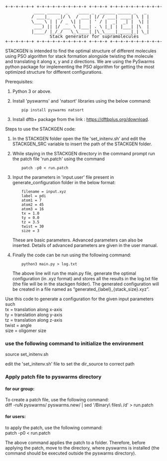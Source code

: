 <pre>
+-+-+-+-+-+ +-+-+-+-+-+-+-+-+-+ +-+-+-+ +-+-+-+-+-+-+-+-+-+-+-+-+-+-+
           ____ _____  _    ____ _  ______ _____ _   _
          / ___|_   _|/ \  / ___| |/ / ___| ____| \ | |
          \___ \ | | / _ \| |   | ' / |  _|  _| |  \| |
           ___) || |/ ___ \ |___| . \ |_| | |___| |\  |
          |____/ |_/_/   \_\____|_|\_\____|_____|_| \_|
                 Stack generator for supramolecules
+-+-+-+-+-+ +-+-+-+-+-+-+-+-+-+ +-+-+-+ +-+-+-+-+-+-+-+-+-+-+-+-+-+-+
</pre>

STACKGEN is intended to find the optimal structure of different molecules using PSO algorithm for stack formation alongside twisting the molecule and translating it along x, y and z directions. We are using the PySwarms python package for implementing the PSO algorithm for getting the most optimized structure for different configurations.

Prerequisites:

1. Python 3 or above.
2. Install 'pyswarms' and 'natsort' libraries using the below command:<br/>
           
           pip install pyswarms natsort
           
3. Install dftb+ package from the link : https://dftbplus.org/download.

Steps to use the STACKGEN code:

1. In the STACKGEN folder open the file 'set_initenv.sh' and edit the STACKGEN_SRC variable to insert the path of the STACKGEN folder.
2. While staying in the STACKGEN directory in the command prompt run the patch file 'run.patch' using the command<br/>
           
           patch -p0 < run.patch
3. Input the parameters in 'input.user' file present in generate_configuration folder in the below format:<br/>

           filename = input.xyz
           label = pdi
           atom1 = 7
           atom2 = 45
           atom3 = 16
           tx = 1.0
           ty = 0.0
           tz = 3.5
           twist = 30
           size = 3

    These are basic parameters. Advanced parameters can also be inserted. Details of advanced parameters are given in the user manual.
    
4. Finally the code can be run using the following command:<br/>

           python3 main.py > log.txt
   
   The above line will run the main.py file, generate the optimal configuration (in .xyz format) and stores all the results in the log.txt file (the file      will be in the stackgen folder). The generated configuration will be created in a file named as “generated_{label}_{stack_size}.xyz”.
   
Use this code to generate a configuration for the given input parameters such <br />
tx = translation along x-axis <br />
ty = translation along y-axis <br />
tz = translation along z-axis <br />
twist = angle <br />
size = oligomer size 

### use the following command to initialize the environment 

source set_initenv.sh  

edit the 'set_initenv.sh' file to set the dir_source to correct path  


### Apply patch file to pyswarms directory 

#### for our group: 
To create a patch file, use the following command:  
diff -ruN pyswarms/ pyswarms.new/ | sed '/Binary\ files\ /d'   > run.patch

#### for users: 
to apply the patch, use the following command:  
patch -p0 < run.patch 

The above command applies the patch to a folder. Therefore, before applying the patch, move to the directory, where
pyswarms is installed (the command should be executed outside the pyswarms directory). 





